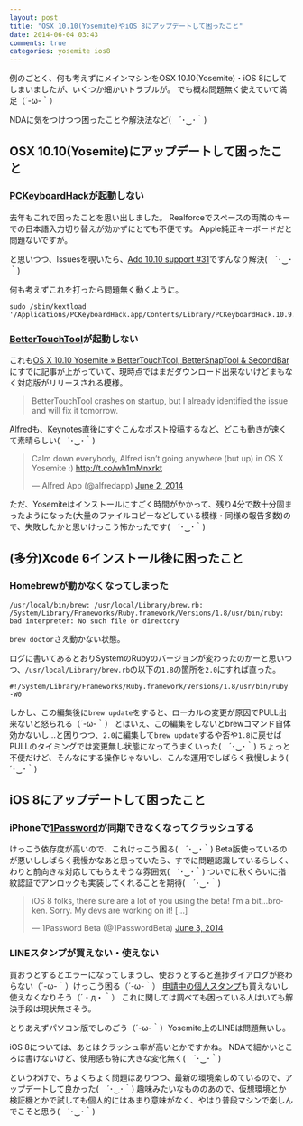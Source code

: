 ```yaml
---
layout: post
title: "OSX 10.10(Yosemite)やiOS 8にアップデートして困ったこと"
date: 2014-06-04 03:43
comments: true
categories: yosemite ios8
---
```


例のごとく、何も考えずにメインマシンをOSX 10.10(Yosemite)・iOS 8にしてしまいましたが、いくつか細かいトラブルが。
でも概ね問題無く使えていて満足（´-ω-｀）

NDAに気をつけつつ困ったことや解決法など(　´･‿･｀)


## OSX 10.10(Yosemite)にアップデートして困ったこと

### [PCKeyboardHack](https://github.com/tekezo/PCKeyboardHack)が起動しない

去年もこれで困ったことを思い出しました。
Realforceでスペースの両隣のキーでの日本語入力切り替えが効かずにとても不便です。
Apple純正キーボードだと問題ないですが。

と思いつつ、Issuesを覗いたら、[Add 10.10 support #31](https://github.com/tekezo/PCKeyboardHack/issues/31)ですんなり解決(　´･‿･｀)

何も考えずこれを打ったら問題無く動くように。


```
sudo /sbin/kextload '/Applications/PCKeyboardHack.app/Contents/Library/PCKeyboardHack.10.9.signed.kext'
```

### [BetterTouchTool](http://blog.boastr.net/)が起動しない

<!-- more -->

これも[OS X 10.10 Yosemite » BetterTouchTool, BetterSnapTool & SecondBar](http://blog.boastr.net/os-x-10-10-yosemite/)にすでに記事が上がっていて、現時点ではまだダウンロード出来ないけどまもなく対応版がリリースされる模様。

> BetterTouchTool crashes on startup, but I already identified the issue and will fix it tomorrow.


[Alfred](http://www.alfredapp.com/)も、Keynotes直後にすぐこんなポスト投稿するなど、どこも動きが速くて素晴らしい(　´･‿･｀)

<blockquote class="twitter-tweet" lang="en"><p>Calm down everybody, Alfred isn’t going anywhere (but up) in OS X Yosemite :) <a href="http://t.co/wh1mMnxrkt">http://t.co/wh1mMnxrkt</a></p>&mdash; Alfred App (@alfredapp) <a href="https://twitter.com/alfredapp/statuses/473517537939185665">June 2, 2014</a></blockquote>
<script async src="//platform.twitter.com/widgets.js" charset="utf-8"></script>


ただ、Yosemiteはインストールにすごく時間がかかって、残り4分で数十分固まったようになった(大量のファイルコピーなどしている模様・同様の報告多数)ので、失敗したかと思いけっこう怖かったです(　´･‿･｀)

## (多分)Xcode 6インストール後に困ったこと

### Homebrewが動かなくなってしまった

```
/usr/local/bin/brew: /usr/local/Library/brew.rb: /System/Library/Frameworks/Ruby.framework/Versions/1.8/usr/bin/ruby: bad interpreter: No such file or directory
```

`brew doctor`さえ動かない状態。

ログに書いてあるとおりSystemのRubyのバージョンが変わったのかーと思いつつ、`/usr/local/Library/brew.rb`の以下の`1.8`の箇所を`2.0`にすれば直った。

```
#!/System/Library/Frameworks/Ruby.framework/Versions/1.8/usr/bin/ruby -W0
```

しかし、この編集後に`brew update`をすると、ローカルの変更が原因でPULL出来ないと怒られる（´-ω-｀）
とはいえ、この編集をしないとbrewコマンド自体効かないし…と困りつつ、`2.0`に編集して`brew update`するや否や`1.8`に戻せばPULLのタイミングでは変更無し状態になってうまくいった(　´･‿･｀)
ちょっと不便だけど、そんなにする操作じゃないし、こんな運用でしばらく我慢しよう(　´･‿･｀)


## iOS 8にアップデートして困ったこと

### iPhoneで[1Password](https://agilebits.com/onepassword)が同期できなくなってクラッシュする

けっこう依存度が高いので、これけっこう困る(　´･‿･｀)
Beta版使っているのが悪いししばらく我慢かなあと思っていたら、すでに問題認識しているらしく、わりと前向きな対応してもらえそうな雰囲気(　´･‿･｀)
ついでに秋くらいに指紋認証でアンロックも実装してくれることを期待(　´･‿･｀)

<blockquote class="twitter-tweet" lang="en"><p>iOS 8 folks, there sure are a lot of you using the beta! I’m a bit…broken. Sorry. My devs are working on it!&#10;&#10;[…]</p>&mdash; 1Password Beta (@1PasswordBeta) <a href="https://twitter.com/1PasswordBeta/statuses/473747191228399616">June 3, 2014</a></blockquote>
<script async src="//platform.twitter.com/widgets.js" charset="utf-8"></script>

### LINEスタンプが買えない・使えない

買おうとするとエラーになってしまうし、使おうとすると進捗ダイアログが終わらない（´-ω-｀）けっこう困る（´-ω-｀）
[申請中の個人スタンプ](http://a.scn.jp/s/0VrEMIHAB)も買えないし使えなくなりそう（´・д・｀）
これに関しては調べても困っている人はいても解決手段は現状無さそう。

とりあえずパソコン版でしのごう（´-ω-｀）Yosemite上のLINEは問題無いし。

iOS 8については、あとはクラッシュ率が高いとかですかね。
NDAで細かいところは書けないけど、使用感も特に大きな変化無く(　´･‿･｀)


というわけで、ちょくちょく問題はありつつ、最新の環境楽しめているので、アップデートして良かった(　´･‿･｀)
趣味みたいなもののあので、仮想環境とか検証機とかで試しても個人的にはあまり意味がなく、やはり普段マシンで楽しんでこそと思う(　´･‿･｀)